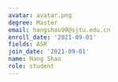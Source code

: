 ```yaml
---
avatar: avatar.png
degree: Master
email: hangshao99@sjtu.edu.cn
enroll_date: '2021-09-01'
fields: ASR
join_date: '2021-09-01'
name: Hang Shao
role: student
---
```

